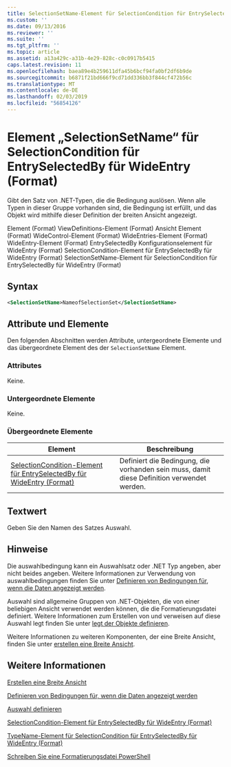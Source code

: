 ```yaml
---
title: SelectionSetName-Element für SelectionCondition für EntrySelectedBy für WideEntry (Format) | Microsoft-Dokumentation
ms.custom: ''
ms.date: 09/13/2016
ms.reviewer: ''
ms.suite: ''
ms.tgt_pltfrm: ''
ms.topic: article
ms.assetid: a13a429c-a31b-4e29-828c-c0c0917b5415
caps.latest.revision: 11
ms.openlocfilehash: baea89e4b259611dfa45b6bcf94fa0bf2df6b9de
ms.sourcegitcommit: b6871f21bd666f9cd71dd336bb3f844cf472b56c
ms.translationtype: MT
ms.contentlocale: de-DE
ms.lasthandoff: 02/03/2019
ms.locfileid: "56854126"
---
```

# <a name="selectionsetname-element-for-selectioncondition-for-entryselectedby-for-wideentry-format"></a>Element „SelectionSetName“ für SelectionCondition für EntrySelectedBy für WideEntry (Format)

Gibt den Satz von .NET-Typen, die die Bedingung auslösen. Wenn alle Typen in dieser Gruppe vorhanden sind, die Bedingung ist erfüllt, und das Objekt wird mithilfe dieser Definition der breiten Ansicht angezeigt.

Element (Format) ViewDefinitions-Element (Format) Ansicht Element (Format) WideControl-Element (Format) WideEntries-Element (Format) WideEntry-Element (Format) EntrySelectedBy Konfigurationselement für WideEntry (Format) SelectionCondition-Element für EntrySelectedBy für WideEntry (Format) SelectionSetName-Element für SelectionCondition für EntrySelectedBy für WideEntry (Format)

## <a name="syntax"></a>Syntax

```xml
<SelectionSetName>NameofSelectionSet</SelectionSetName>
```

## <a name="attributes-and-elements"></a>Attribute und Elemente

Den folgenden Abschnitten werden Attribute, untergeordnete Elemente und das übergeordnete Element des der `SelectionSetName` Element.

### <a name="attributes"></a>Attributes

Keine.

### <a name="child-elements"></a>Untergeordnete Elemente

Keine.

### <a name="parent-elements"></a>Übergeordnete Elemente

|Element|Beschreibung|
|-------------|-----------------|
|[SelectionCondition-Element für EntrySelectedBy für WideEntry (Format)](./selectioncondition-element-for-entryselectedby-for-widecontrol-format.md)|Definiert die Bedingung, die vorhanden sein muss, damit diese Definition verwendet werden.|

## <a name="text-value"></a>Textwert

Geben Sie den Namen des Satzes Auswahl.

## <a name="remarks"></a>Hinweise

Die auswahlbedingung kann ein Auswahlsatz oder .NET Typ angeben, aber nicht beides angeben. Weitere Informationen zur Verwendung von auswahlbedingungen finden Sie unter [Definieren von Bedingungen für, wenn die Daten angezeigt werden](./defining-conditions-for-displaying-data.md).

Auswahl sind allgemeine Gruppen von .NET-Objekten, die von einer beliebigen Ansicht verwendet werden können, die die Formatierungsdatei definiert. Weitere Informationen zum Erstellen von und verweisen auf diese Auswahl legt finden Sie unter [legt der Objekte definieren](./defining-selection-sets.md).

Weitere Informationen zu weiteren Komponenten, der eine Breite Ansicht, finden Sie unter [erstellen eine Breite Ansicht](./creating-a-wide-view.md).

## <a name="see-also"></a>Weitere Informationen

[Erstellen eine Breite Ansicht](./creating-a-wide-view.md)

[Definieren von Bedingungen für, wenn die Daten angezeigt werden](./defining-conditions-for-displaying-data.md)

[Auswahl definieren](./defining-selection-sets.md)

[SelectionCondition-Element für EntrySelectedBy für WideEntry (Format)](./selectioncondition-element-for-entryselectedby-for-widecontrol-format.md)

[TypeName-Element für SelectionCondition für EntrySelectedBy für WideEntry (Format)](./typename-element-for-selectioncondition-for-entryselectedby-for-widecontrol-format.md)

[Schreiben Sie eine Formatierungsdatei PowerShell](./writing-a-powershell-formatting-file.md)
